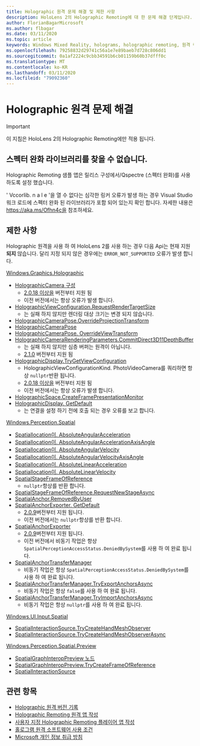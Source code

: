 ```yaml
---
title: Holographic 원격 문제 해결 및 제한 사항
description: HoloLens 2의 Holographic Remoting에 대 한 문제 해결 단계입니다.
author: FlorianBagarMicrosoft
ms.author: flbagar
ms.date: 03/11/2020
ms.topic: article
keywords: Windows Mixed Reality, holograms, holographic remoting, 원격 렌더링, 네트워크 렌더링, HoloLens, 원격 holograms, 문제 해결, 도움말
ms.openlocfilehash: 79258832d29741c56a1e7e89baeb7d728c806dd1
ms.sourcegitcommit: 0a1af2224c9cbb34591b6cb01159b60b37dfff0c
ms.translationtype: MT
ms.contentlocale: ko-KR
ms.lasthandoff: 03/11/2020
ms.locfileid: "79092360"
---
```

# <a name="holographic-remoting-troubleshooting"></a>Holographic 원격 문제 해결

> [!IMPORTANT]
> 이 지침은 HoloLens 2의 Holographic Remoting에만 적용 됩니다.

## <a name="spectre-mitigated-libraries-not-found"></a>스펙터 완화 라이브러리를 찾을 수 없습니다.

Holographic Remoting 샘플 앱은 릴리스 구성에서/Qspectre (스펙터 완화)를 사용 하도록 설정 했습니다.

' Vccorlib. n a l e '을 열 수 없다는 심각한 링커 오류가 발생 하는 경우 Visual Studio 워크 로드에 스펙터 완화 된 라이브러리가 포함 되어 있는지 확인 합니다. 자세한 내용은 https://aka.ms/Ofhn4c을 참조하세요.

## <a name="limitations"></a>제한 사항

Holographic 원격을 사용 하 여 HoloLens 2를 사용 하는 경우 다음 Api는 현재 지원 **되지** 않습니다. 달리 지정 되지 않은 경우에는 ```ERROR_NOT_SUPPORTED``` 오류가 발생 합니다.

[Windows.Graphics.Holographic](https://docs.microsoft.com/uwp/api/windows.graphics.holographic)

* [HolographicCamera 구성](https://docs.microsoft.com/uwp/api/windows.graphics.holographic.holographiccamera.viewconfiguration)
  - [2.0.18 이상을](holographic-remoting-version-history.md#v2.0.18) 버전부터 지원 됨
  - 이전 버전에서는 항상 오류가 발생 합니다.
* [HolographicViewConfiguration.RequestRenderTargetSize](https://docs.microsoft.com/uwp/api/windows.graphics.holographic.holographicviewconfiguration.requestrendertargetsize#Windows_Graphics_Holographic_HolographicViewConfiguration_RequestRenderTargetSize_Windows_Foundation_Size_)
  - 는 실패 하지 않지만 렌더링 대상 크기는 변경 되지 않습니다.
* [HolographicCameraPose.OverrideProjectionTransform](https://docs.microsoft.com/uwp/api/windows.graphics.holographic.holographiccamerapose.overrideprojectiontransform)
* [HolographicCameraPose](https://docs.microsoft.com/uwp/api/windows.graphics.holographic.holographiccamerapose.overrideviewport)
* [HolographicCameraPose. OverrideViewTransform](https://docs.microsoft.com/uwp/api/windows.graphics.holographic.holographiccamerapose.overrideviewtransform)
* [HolographicCameraRenderingParameters.CommitDirect3D11DepthBuffer](https://docs.microsoft.com/uwp/api/windows.graphics.holographic.holographiccamerarenderingparameters.commitdirect3d11depthbuffer#Windows_Graphics_Holographic_HolographicCameraRenderingParameters_CommitDirect3D11DepthBuffer_Windows_Graphics_DirectX_Direct3D11_IDirect3DSurface_)
  - 는 실패 하지 않지만 심층 버퍼는 원격이 아닙니다.
  - [2.1.0](holographic-remoting-version-history.md#v2.1.0) 버전부터 지원 됨
* [HolographicDisplay.TryGetViewConfiguration](https://docs.microsoft.com/uwp/api/windows.graphics.holographic.holographicdisplay.trygetviewconfiguration)
  - HolographicViewConfigurationKind. PhotoVideoCamera를 쿼리하면 항상 ```nullptr```반환 됩니다.
  - [2.0.18 이상을](holographic-remoting-version-history.md#v2.0.18) 버전부터 지원 됨
  - 이전 버전에서는 항상 오류가 발생 합니다.
* [HolographicSpace.CreateFramePresentationMonitor](https://docs.microsoft.com/uwp/api/windows.graphics.holographic.holographicspace.createframepresentationmonitor)
* [HolographicDisplay. GetDefault](https://docs.microsoft.com/uwp/api/windows.graphics.holographic.holographicdisplay.getdefault#Windows_Graphics_Holographic_HolographicDisplay_GetDefault)
  - 는 연결을 설정 하기 전에 호출 되는 경우 오류를 보고 합니다.


[Windows.Perception.Spatial](https://docs.microsoft.com/uwp/api/windows.perception.spatial)

* [Spatiallocation이. AbsoluteAngularAcceleration](https://docs.microsoft.com/uwp/api/windows.perception.spatial.spatiallocation.absoluteangularacceleration)
* [Spatiallocation이. AbsoluteAngularAccelerationAxisAngle](https://docs.microsoft.com/uwp/api/windows.perception.spatial.spatiallocation.absoluteangularaccelerationaxisangle)
* [Spatiallocation이. AbsoluteAngularVelocity](https://docs.microsoft.com/uwp/api/windows.perception.spatial.spatiallocation.absoluteangularvelocity)
* [Spatiallocation이. AbsoluteAngularVelocityAxisAngle](https://docs.microsoft.com/uwp/api/windows.perception.spatial.spatiallocation.absoluteangularvelocityaxisangle)
* [Spatiallocation이. AbsoluteLinearAcceleration](https://docs.microsoft.com/uwp/api/windows.perception.spatial.spatiallocation.absolutelinearacceleration)
* [Spatiallocation이. AbsoluteLinearVelocity](https://docs.microsoft.com/uwp/api/windows.perception.spatial.spatiallocation.absolutelinearvelocity)
* [SpatialStageFrameOfReference](https://docs.microsoft.com/uwp/api/windows.perception.spatial.spatialstageframeofreference.current)
  - ```nullptr```항상를 반환 합니다.
* [SpatialStageFrameOfReference.RequestNewStageAsync](https://docs.microsoft.com/uwp/api/windows.perception.spatial.spatialstageframeofreference.requestnewstageasync)
* [SpatialAnchor.RemovedByUser](https://docs.microsoft.com/uwp/api/windows.perception.spatial.spatialanchor.removedbyuser)
* [SpatialAnchorExporter. GetDefault](https://docs.microsoft.com/uwp/api/windows.perception.spatial.spatialanchorexporter.getdefault
)
  - [2.0.9](holographic-remoting-version-history.md#v2.0.9)버전부터 지원 됩니다. 
  - 이전 버전에서는 ```nullptr```항상를 반환 합니다. 
* [SpatialAnchorExporter](https://docs.microsoft.com/uwp/api/windows.perception.spatial.spatialanchorexporter.requestaccessasync
)
  - [2.0.9](holographic-remoting-version-history.md#v2.0.9)버전부터 지원 됩니다. 
  - 이전 버전에서 비동기 작업은 항상 ```SpatialPerceptionAccessStatus.DeniedBySystem```를 사용 하 여 완료 됩니다.
* [SpatialAnchorTransferManager](https://docs.microsoft.com/uwp/api/windows.perception.spatial.spatialanchortransfermanager.requestaccessasync#Windows_Perception_Spatial_SpatialAnchorTransferManager_RequestAccessAsync)
  - 비동기 작업은 항상 ```SpatialPerceptionAccessStatus.DeniedBySystem```를 사용 하 여 완료 됩니다.
* [SpatialAnchorTransferManager.TryExportAnchorsAsync](https://docs.microsoft.com/uwp/api/windows.perception.spatial.spatialanchortransfermanager.tryexportanchorsasync#Windows_Perception_Spatial_SpatialAnchorTransferManager_TryExportAnchorsAsync_Windows_Foundation_Collections_IIterable_Windows_Foundation_Collections_IKeyValuePair_System_String_Windows_Perception_Spatial_SpatialAnchor___Windows_Storage_Streams_IOutputStream_)
  - 비동기 작업은 항상 ```false```를 사용 하 여 완료 됩니다.
* [SpatialAnchorTransferManager.TryImportAnchorsAsync](https://docs.microsoft.com/uwp/api/windows.perception.spatial.spatialanchortransfermanager.tryimportanchorsasync
)
  - 비동기 작업은 항상 ```nullptr```를 사용 하 여 완료 됩니다.

[Windows.UI.Input.Spatial](https://docs.microsoft.com/uwp/api/windows.ui.input.spatial)

* [SpatialInteractionSource.TryCreateHandMeshObserver](https://docs.microsoft.com/uwp/api/windows.ui.input.spatial.spatialinteractionsource.trycreatehandmeshobserver#Windows_UI_Input_Spatial_SpatialInteractionSource_TryCreateHandMeshObserver)
* [SpatialInteractionSource.TryCreateHandMeshObserverAsync](https://docs.microsoft.com/uwp/api/windows.ui.input.spatial.spatialinteractionsource.trycreatehandmeshobserverasync)

[Windows.Perception.Spatial.Preview](https://docs.microsoft.com/uwp/api/windows.perception.spatial.preview)

* [SpatialGraphInteropPreview 노드](https://docs.microsoft.com/uwp/api/windows.perception.spatial.preview.spatialgraphinteroppreview.createlocatorfornode)
* [SpatialGraphInteropPreview.TryCreateFrameOfReference](https://docs.microsoft.com/uwp/api/windows.perception.spatial.preview.spatialgraphinteroppreview.trycreateframeofreference)
* [SpatialInteractionSource](https://docs.microsoft.com/uwp/api/windows.ui.input.spatial.spatialinteractionsource.controller#Windows_UI_Input_Spatial_SpatialInteractionSource_Controller)

## <a name="see-also"></a>관련 항목
* [Holographic 원격 버전 기록](holographic-remoting-version-history.md)
* [Holographic Remoting 원격 앱 작성](holographic-remoting-create-host.md)
* [사용자 지정 Holographic Remoting 플레이어 앱 작성](holographic-remoting-create-player.md)
* [홀로그램 원격 소프트웨어 사용 조건](https://docs.microsoft.com/legal/mixed-reality/microsoft-holographic-remoting-software-license-terms)
* [Microsoft 개인 정보 취급 방침](https://go.microsoft.com/fwlink/?LinkId=521839)
